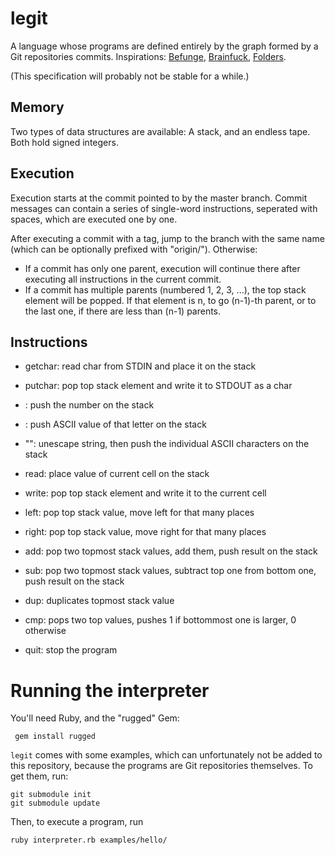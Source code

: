 # legit

A language whose programs are defined entirely by the graph formed by a Git repositories commits. Inspirations: [Befunge](https://esolangs.org/wiki/Befunge), [Brainfuck](https://esolangs.org/wiki/Brainfuck), [Folders](https://esolangs.org/wiki/Folders).

(This specification will probably not be stable for a while.)

## Memory

Two types of data structures are available: A stack, and an endless tape. Both hold signed integers.

## Execution

Execution starts at the commit pointed to by the master branch. Commit messages can contain a series of single-word instructions, seperated with spaces, which are executed one by one.

After executing a commit with a tag, jump to the branch with the same name (which can be optionally prefixed with "origin/"). Otherwise:

- If a commit has only one parent, execution will continue there after executing all instructions in the current commit.
- If a commit has multiple parents (numbered 1, 2, 3, ...), the top stack element will be popped. If that element is n, to go (n-1)-th parent, or to the last one, if there are less than (n-1) parents.

## Instructions

- getchar: read char from STDIN and place it on the stack
- putchar: pop top stack element and write it to STDOUT as a char
- <Number>: push the number on the stack
- <Letter>: push ASCII value of that letter on the stack
- "<Letters>": unescape string, then push the individual ASCII characters on the stack

- read: place value of current cell on the stack
- write: pop top stack element and write it to the current cell
- left: pop top stack value, move left for that many places
- right: pop top stack value, move right for that many places

- add: pop two topmost stack values, add them, push result on the stack
- sub: pop two topmost stack values, subtract top one from bottom one, push result on the stack
- dup: duplicates topmost stack value
- cmp: pops two top values, pushes 1 if bottommost one is larger, 0 otherwise

- quit: stop the program

# Running the interpreter

You'll need Ruby, and the "rugged" Gem:

     gem install rugged

`legit` comes with some examples, which can unfortunately not be added to this repository, because the programs are Git repositories themselves. To get them, run:

    git submodule init
    git submodule update

Then, to execute a program, run

    ruby interpreter.rb examples/hello/
